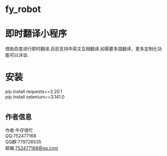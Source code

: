 # fy_robot
# 即时翻译小程序
借助百度进行即时翻译,目前支持中英文互相翻译,如需要多国翻译，更多定制化功能可以详谈.
#
# 安装
pip install requests==2.20.1  
pip install selenium==3.141.0
#
## 作者信息  
作者:牛仔很忙  
QQ:752477168  
QQ群:779726535  
邮箱:752477168@qq.com  
#

